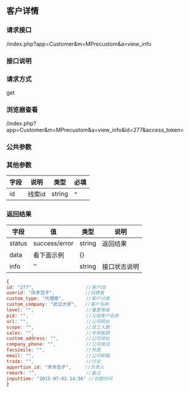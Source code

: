 ## 客户详情
### **请求接口**
/index.php?app=Customer&m=MPrecustom&a=view_info

### **接口说明**

### **请求方式**
get

### **浏览器查看**
/index.php?app=Customer&m=MPrecustom&a=view_info&id=277&access_token=

### **公共参数** 

### **其他参数**
|字段       |说明            |类型    |必填           |
| --------- |--------      |--------|--------       |
|id     |线索id | string | `*`         |


### **返回结果**
|字段       |值             |类型    |说明           |
| --------- |--------      |--------|--------       |
|status     |success/error |string |返回结果         |
|data       |看下面示例 | {} ||
|info       | '' | string | 接口状态说明  |

``` javascript
{
id: "277",                   //客户ID
userid: "庆丰包子",           //创建者
custom_type: "代理商",        //客户分类 
custom_company: "武汉大学",   //客户名称
level: "",                   //重要等级
pid: "",                     //父级客户名称
url: "",                     //公司网址
scope: "",                   //员工人数
sales: "",                   //年销售额
custom_address: "",          //公司地址  
company_phone: "",           //公司电话 
facsimile: "",               //传真
email: "",                   //公司邮箱 
trade: "",                   //行业
apportion_id: "庆丰包子",     //负责人
remark: "",                  //备注 
inputtime: "2015-07-03 14:56" //创建时间
}